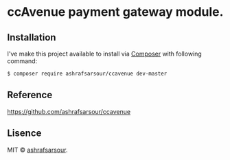 # ccAvenue payment gateway module.
## Installation

I've make this project available to install via [Composer](https://getcomposer.org/) with following command:

```bash
$ composer require ashrafsarsour/ccavenue dev-master
```


## Reference
https://github.com/ashrafsarsour/ccavenue


## Lisence

MIT © [ashrafsarsour](https://github.com/ashrafsarsour).
